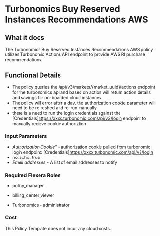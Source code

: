 # Turbonomics Buy Reserved Instances Recommendations AWS

## What it does

The Turbonomics Buy Reserved Instances Recommendations AWS policy utilizes Turbonomic Actions API endpoint to provide AWS RI purchase recommendations.

## Functional Details

- The policy queries the /api/v3/markets/{market_uuid}/actions endpoint for the turbonomics api and based on action will return action details and savings for on-boarded cloud instances
- The policy will error after a day, the authorization cookie parameter will need to be refreshed and re-run manually
- there is a need to run the login credentials against the [Credentials]https://xxxx.turbonomic.com/api/v3/login endpoint to manually recieve cookie authoriztion

### Input Parameters

- *Authorization Cookie"* - authorization cookie pulled from turbonomic login endpoint: [Credentials]https://xxxx.turbonomic.com/api/v3/login
- no_echo: true
- *Email addresses* - A list of email addresses to notify

### Required Flexera Roles

- policy_manager
- billing_center_viewer

- Turbonomics - administrator

### Cost

This Policy Template does not incur any cloud costs.
